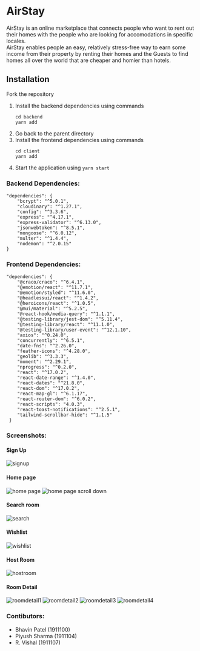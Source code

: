 # AirStay
AirStay is an online marketplace that connects people who want
to rent out their homes with the people who are looking for 
accomodations in specific locales. <br>
AirStay enables people an easy, relatively stress-free way to 
earn some income from their property by renting their homes and the Guests to find 
homes all over the world that are cheaper and homier than hotels.

## Installation

Fork the repository
1. Install the backend dependencies using commands
    ```
    cd backend
    yarn add
2. Go back to the parent directory
3. Install the frontend dependencies using commands
    ```
    cd client
    yarn add
4. Start the application using `yarn start`

### Backend Dependencies:
```
"dependencies": {
    "bcrypt": "^5.0.1",
    "cloudinary": "^1.27.1",
    "config": "^3.3.6",
    "express": "^4.17.1",
    "express-validator": "^6.13.0",
    "jsonwebtoken": "^8.5.1",
    "mongoose": "^6.0.12",
    "multer": "^1.4.4",
    "nodemon": "^2.0.15"
}   
```
### Frontend Dependencies:
```
"dependencies": {
    "@craco/craco": "^6.4.1",
    "@emotion/react": "^11.7.1",
    "@emotion/styled": "^11.6.0",
    "@headlessui/react": "^1.4.2",
    "@heroicons/react": "^1.0.5",
    "@mui/material": "^5.2.5",
    "@react-hook/media-query": "^1.1.1",
    "@testing-library/jest-dom": "^5.11.4",
    "@testing-library/react": "^11.1.0",
    "@testing-library/user-event": "^12.1.10",
    "axios": "^0.24.0",
    "concurrently": "^6.5.1",
    "date-fns": "^2.26.0",
    "feather-icons": "^4.28.0",
    "geolib": "^3.3.3",
    "moment": "^2.29.1",
    "nprogress": "^0.2.0",
    "react": "^17.0.2",
    "react-date-range": "^1.4.0",
    "react-dates": "^21.8.0",
    "react-dom": "^17.0.2",
    "react-map-gl": "^6.1.17",
    "react-router-dom": "^6.0.2",
    "react-scripts": "4.0.3",
    "react-toast-notifications": "^2.5.1",
    "tailwind-scrollbar-hide": "^1.1.5"
 }
```
### Screenshots:
#### Sign Up
![signup](https://user-images.githubusercontent.com/77017010/147478733-c8c99d37-28ac-45c6-bf54-cdf51cac2bf1.png)

#### Home page
![home page](https://user-images.githubusercontent.com/77017010/147478584-5a132636-3097-43a8-8342-d70df4e936ef.png)
![home page scroll down](https://user-images.githubusercontent.com/77017010/147478628-70bcab4a-271f-42e3-a863-a291c00a7a4d.png)

#### Search room
![search](https://user-images.githubusercontent.com/77017010/147478779-ad96bc60-9fdc-448e-a300-30f15e529694.png)

#### Wishlist
![wishlist](https://user-images.githubusercontent.com/77017010/147478809-a573f2a9-0697-41e2-bd64-f32d4881618e.png)

#### Host Room
![hostroom](https://user-images.githubusercontent.com/77017010/147478942-e18d7318-df06-4e44-a9fc-48f919c850d6.png)

#### Room Detail
![roomdetail1](https://user-images.githubusercontent.com/68952732/147486483-991ba6c1-83b3-442d-9986-2fd9e299b5cf.jpg)
![roomdetail2](https://user-images.githubusercontent.com/68952732/147486511-e72fdbe3-e00c-4069-83ee-e75791078f9e.jpg)
![roomdetail3](https://user-images.githubusercontent.com/68952732/147486526-1e51138f-cdc5-444f-b58d-d44963b522fe.jpg)
![roomdetail4](https://user-images.githubusercontent.com/68952732/147486539-383ccf2d-7326-4795-bb2c-fe531e65aabd.jpg)


### Contibutors:
- Bhavin Patel (1911100)
- Piyush Sharma (1911104)
- R. Vishal (1911107)
